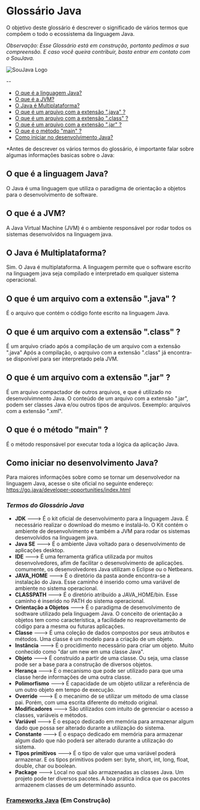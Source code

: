 # Glossário Java
O objetivo deste glossário é descrever o significado de vários termos que compõem o todo o ecossistema da linguagem Java.

*Observação: Esse Glossário está em construção, portanto pedimos a sua compreensão. E caso você queira contribuir, basta entrar em contato com o SouJava.*

![SouJava Logo](https://upload.wikimedia.org/wikipedia/en/1/18/SouJava_logo.jpg)
 
--

* [O que é a linguagem Java?](#o-que-é-a-linguagem-java)
* [O que é a JVM?](#o-que-é-a-jvm)
* [O Java é Multiplataforma?](#o-java-é-multiplataforma)
* [O que é um arquivo com a extensão ".java" ?](#o-que-é-um-arquivo-com-a-extensão-java-)
* [O que é um arquivo com a extensão ".class" ?](#o-que-é-um-arquivo-com-a-extensão-class-)
* [O que é um arquivo com a extensão ".jar" ?](#o-que-é-um-arquivo-com-a-extensão-jar-)
* [O que é o método "main" ?](#o-que-é-o-método-main-)
* [Como iniciar no desenvolvimento Java?](#como-iniciar-no-desenvolvimento-java)

*Antes de descrever os vários termos do glossário, é importante falar sobre algumas informações basicas sobre o Java:

## O que é a linguagem Java?

O Java é uma linguagem que utiliza o paradigma de orientação a objetos para o desenvolvimento de software. 

## O que é a JVM?

A Java Virtual Machine (JVM) é o ambiente responsável por rodar todos os sistemas desenvolvidos na linguagem java.

## O Java é Multiplataforma?

Sim. O Java é multiplataforma. A linguagem permite que o software escrito na linguagem java seja compilado e interpretado em qualquer sistema operacional.

## O que é um arquivo com a extensão ".java" ?

É o arquivo que contém o código fonte escrito na linguagem Java.

## O que é um arquivo com a extensão ".class" ?

É um arquivo criado após a compilação de um arquivo com a extensão ".java"
Após a compilação, o aqrquivo com a extensão ".class" já encontra-se disponível para ser interpretado pela JVM.

## O que é um arquivo com a extensão ".jar" ?

É um arquivo compactador de outros arquivos, e que é utilizado no desenvolvimnento Java. O conteúdo de um arquivo com a extensão ".jar", podem ser classes Java e/ou outros tipos de arquivos. Eexemplo: arquivos com a extensão ".xml".  

## O que é o método "main" ?

É o método responsável por executar toda a lógica da aplicação Java. 

## Como iniciar no desenvolvimento Java?

Para maiores informações sobre como se tornar um desenvolvedor na linguagem Java, acesse o site oficial no seguinte endereço: https://go.java/developer-opportunities/index.html

### _Termos do Glossário Java_

* **JDK** ---> É o kit oficial de desenvolvimento para a linguagem Java. É necessário realizar o download do mesmo e instalá-lo. O Kit contém o ambiente de desenvolvimento e também a JVM para rodar os sistemas desenvolvidos na linguagem java.
* **Java SE** ---> É o ambiente Java voltado para o desenvolvimento de aplicações desktop.
* **IDE** ---> É uma ferramenta gráfica utilizada por muitos desenvolvedores, afim de facilitar o desenvolvimento de aplicações. comumente, os desenvolvedores Java utilizam  o Eclipse ou o Netbeans.
* **JAVA_HOME** ---> É o diretório da pasta aonde encontra-se a instalação do Java. Esse caminho é inserido como uma variável de ambiente no sistema operacional.
* **CLASSPATH** ---> É o diretório atribuído a JAVA_HOME/bin. Esse caminho é inserido no PATH do sistema operacional.
* **Orientação a Objetos** ---> É o paradigma de desenvolvimento de sodtware utilizado pela linguagem Java. O conceito de orientação a objetos tem como característica, a facilidade no reaproveitamento de código para a mesma ou futuras aplicações. 
* **Classe** ---> É uma coleção de dados compostos por seus atributos e métodos. Uma classe é um modelo para a criação de um objeto.
* **Instância** ---> É o procidimento  necessário para criar um objeto. Muito conhecido como "dar um new em uma classe Java".
* **Objeto** ---> É construído a partir de uma classe. Ou seja, uma classe pode ser a base para a construção de diversos objetos.
* **Herança** ---> É o mecanismo que pode ser utilizado para que uma classe herde informações de uma outra classe.
* **Polimorfismo** ---> É capacidade de um objeto utilizar a referência de um outro objeto em tempo de execução.
* **Override** ---> É o mecanimo de se utilizar um método de uma classe pai. Porém, com uma escrita diferente do método original. 
* **Modificadores** ---> São utilizados com intuito de gerenciar o acesso a classes, variáveis e métodos.
* **Variável** ---> É o espaço dedicado em memória para armazenar algum dado que possa ser alterado durante a utilização do sistema.
* **Constante** ---> É o espaço dedicado em memória para armazenar algum dado que não poderá ser alterado durante a utilização do sistema.
* **Tipos primitivos** ---> É o tipo de valor que uma variável poderá armazenar. E os tipos primitivos podem ser: byte, short, int, long, float, double, char ou boolean.
* **Package** ---> Local no qual são armazenadas as classes Java. Um projeto pode ter diversos pacotes. A boa prática indica que os pacotes armazenem classes de um determinado assunto.


### [Frameworks Java](https://github.com/soujava/GlossarioJava/blob/master/frameworks-java.md) (Em Construção)



 


